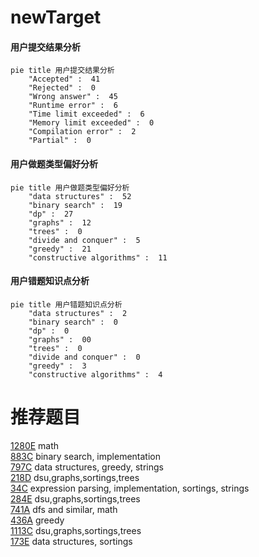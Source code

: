 # newTarget

<!-- tabs:start -->



#### **用户提交结果分析**

```mermaid
pie title 用户提交结果分析
    "Accepted" :  41
    "Rejected" :  0
    "Wrong answer" :  45
    "Runtime error" :  6
    "Time limit exceeded" :  6
    "Memory limit exceeded" :  0
    "Compilation error" :  2
    "Partial" :  0
```

#### **用户做题类型偏好分析**

```mermaid
pie title 用户做题类型偏好分析
    "data structures" :  52
    "binary search" :  19
    "dp" :  27
    "graphs" :  12
    "trees" :  0
    "divide and conquer" :  5
    "greedy" :  21
    "constructive algorithms" :  11
```
#### **用户错题知识点分析**

```mermaid
pie title 用户错题知识点分析
    "data structures" :  2
    "binary search" :  0
    "dp" :  0
    "graphs" :  00
    "trees" :  0
    "divide and conquer" :  0
    "greedy" :  3
    "constructive algorithms" :  4
```



<!-- tabs:end -->
# 推荐题目
[1280E](https://codeforces.com/contest/1280/problem/E)		math		  
[883C](https://codeforces.com/contest/883/problem/C)		binary search,
                        implementation		  
[797C](https://codeforces.com/contest/797/problem/C)		data structures,
                        greedy,
                        strings		  
[218D](https://codeforces.com/contest/218/problem/D)		dsu,graphs,sortings,trees		  
[34C](https://codeforces.com/contest/34/problem/C)		expression parsing,
                        implementation,
                        sortings,
                        strings		  
[284E](https://codeforces.com/contest/284/problem/E)		dsu,graphs,sortings,trees		  
[741A](https://codeforces.com/contest/741/problem/A)		dfs and similar,
                        math		  
[436A](https://codeforces.com/contest/436/problem/A)		greedy		  
[1113C](https://codeforces.com/contest/1113/problem/C)		dsu,graphs,sortings,trees		  
[173E](https://codeforces.com/contest/173/problem/E)		data structures,
                        sortings		  
